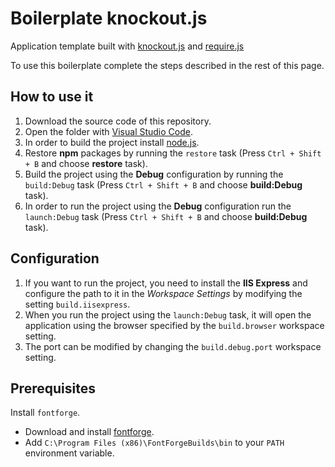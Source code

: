 # Boilerplate knockout.js
Application template built with [knockout.js](https://knockoutjs.com) and [require.js](https://requirejs.org)

To use this boilerplate complete the steps described in the rest of this page.

## How to use it
1. Download the source code of this repository.
1. Open the folder with [Visual Studio Code](https://code.visualstudio.com/).
1. In order to build the project install [node.js](https://nodejs.org/en/).
1. Restore **npm** packages by running the `restore` task (Press `Ctrl + Shift + B` and choose **restore** task).
1. Build the project using the **Debug** configuration by running the `build:Debug` task (Press `Ctrl + Shift + B` and choose **build:Debug** task).
1. In order to run the project using the **Debug** configuration run the `launch:Debug` task (Press `Ctrl + Shift + B` and choose **build:Debug** task).

## Configuration
1. If you want to run the project, you need to install the **IIS Express** and configure the path to it in the *Workspace Settings* by modifying the setting `build.iisexpress`.
1. When you run the project using the `launch:Debug` task, it will open the application using the browser specified by the `build.browser` workspace setting.
1. The port can be modified by changing the `build.debug.port` workspace setting.

## Prerequisites
Install `fontforge`.
* Download and install [fontforge](http://fontforge.github.io/en-US/downloads/windows/).
* Add `C:\Program Files (x86)\FontForgeBuilds\bin` to your `PATH` environment variable.
